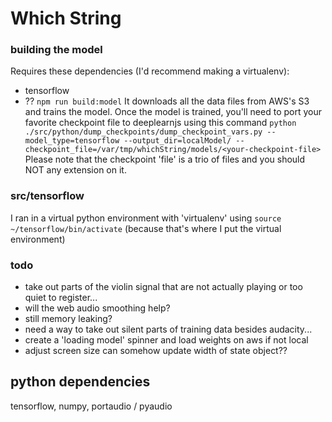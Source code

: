# Which String

### building the model
Requires these dependencies (I'd recommend making a virtualenv):
 - tensorflow
 - ?? 
`npm run build:model` It downloads all the data files from AWS's S3 and trains the model. 
Once the model is trained, you'll need to port your favorite checkpoint file to deeplearnjs using this command `python ./src/python/dump_checkpoints/dump_checkpoint_vars.py --model_type=tensorflow --output_dir=localModel/ --checkpoint_file=/var/tmp/whichString/models/<your-checkpoint-file>` Please note that the checkpoint 'file' is a trio of files and you should NOT any extension on it.

### src/tensorflow
I ran in a virtual python environment with 'virtualenv' using `source ~/tensorflow/bin/activate` (because that's where I put the virtual environment)


### todo
- take out parts of the violin signal that are not actually playing or too quiet to register...
- will the web audio smoothing help?
- still memory leaking?
- need a way to take out silent parts of training data besides audacity...
- create a 'loading model' spinner and load weights on aws if not local
- adjust screen size can somehow update width of state object??

## python dependencies
tensorflow, numpy, portaudio / pyaudio